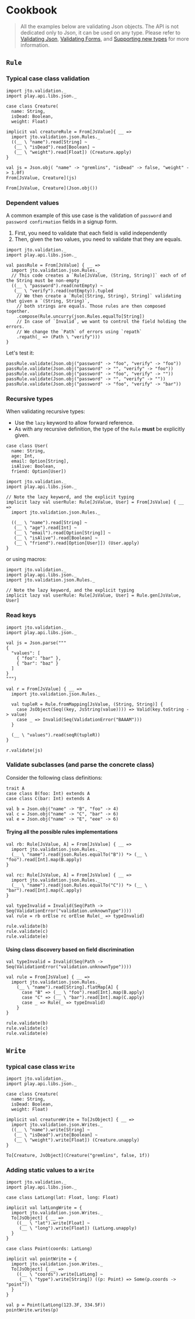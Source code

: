 # Cookbook

> All the examples below are validating Json objects. The API is not dedicated only to Json, it can be used on any type. Please refer to [Validating Json](ScalaValidationJson.md), [Validating Forms](ScalaValidationMigrationForm.md), and [Supporting new types](ScalaValidationExtensions.md) for more information.

## `Rule`

### Typical case class validation

```tut
import jto.validation._
import play.api.libs.json._

case class Creature(
  name: String,
  isDead: Boolean,
  weight: Float)

implicit val creatureRule = From[JsValue]{ __ =>
  import jto.validation.json.Rules._
  ((__ \ "name").read[String] ~
   (__ \ "isDead").read[Boolean] ~
   (__ \ "weight").read[Float]) (Creature.apply)
}

val js = Json.obj( "name" -> "gremlins", "isDead" -> false, "weight" -> 1.0f)
From[JsValue, Creature](js)

From[JsValue, Creature](Json.obj())
```

### Dependent values

A common example of this use case is the validation of `password` and `password confirmation` fields in a signup form.

1. First, you need to validate that each field is valid independently
2. Then, given the two values, you need to validate that they are equals.

```tut
import jto.validation._
import play.api.libs.json._

val passRule = From[JsValue] { __ =>
  import jto.validation.json.Rules._
  // This code creates a `Rule[JsValue, (String, String)]` each of of the String must be non-empty
  ((__ \ "password").read(notEmpty) ~
   (__ \ "verify").read(notEmpty)).tupled
   	// We then create a `Rule[(String, String), String]` validating that given a `(String, String)`,
   	// both strings are equals. Those rules are then composed together.
    .compose(Rule.uncurry(json.Rules.equalTo[String])
    // In case of `Invalid`, we want to control the field holding the errors.
    // We change the `Path` of errors using `repath`
    .repath(_ => (Path \ "verify")))
}
```

Let's test it:

```tut
passRule.validate(Json.obj("password" -> "foo", "verify" -> "foo"))
passRule.validate(Json.obj("password" -> "", "verify" -> "foo"))
passRule.validate(Json.obj("password" -> "foo", "verify" -> ""))
passRule.validate(Json.obj("password" -> "", "verify" -> ""))
passRule.validate(Json.obj("password" -> "foo", "verify" -> "bar"))
```

### Recursive types

When validating recursive types:

- Use the `lazy` keyword to allow forward reference.
- As with any recursive definition, the type of the `Rule` **must** be explicitly given.

```tut
case class User(
  name: String,
  age: Int,
  email: Option[String],
  isAlive: Boolean,
  friend: Option[User])
```

```tut
import jto.validation._
import play.api.libs.json._

// Note the lazy keyword, and the explicit typing
implicit lazy val userRule: Rule[JsValue, User] = From[JsValue] { __ =>
  import jto.validation.json.Rules._

  ((__ \ "name").read[String] ~
   (__ \ "age").read[Int] ~
   (__ \ "email").read[Option[String]] ~
   (__ \ "isAlive").read[Boolean] ~
   (__ \ "friend").read[Option[User]]) (User.apply)
}
```

or using macros:

```tut
import jto.validation._
import play.api.libs.json._
import jto.validation.json.Rules._

// Note the lazy keyword, and the explicit typing
implicit lazy val userRule: Rule[JsValue, User] = Rule.gen[JsValue, User]
```

### Read keys

```tut
import jto.validation._
import play.api.libs.json._

val js = Json.parse("""
{
  "values": [
    { "foo": "bar" },
    { "bar": "baz" }
  ]
}
""")

val r = From[JsValue] { __ =>
  import jto.validation.json.Rules._

  val tupleR = Rule.fromMapping[JsValue, (String, String)] {
    case JsObject(Seq((key, JsString(value)))) => Valid(key.toString -> value)
    case _ => Invalid(Seq(ValidationError("BAAAM")))
  }

  (__ \ "values").read(seqR(tupleR))
}

r.validate(js)
```

### Validate subclasses (and parse the concrete class)

Consider the following class definitions:

```tut
trait A
case class B(foo: Int) extends A
case class C(bar: Int) extends A

val b = Json.obj("name" -> "B", "foo" -> 4)
val c = Json.obj("name" -> "C", "bar" -> 6)
val e = Json.obj("name" -> "E", "eee" -> 6)
```

#### Trying all the possible rules implementations

```tut
val rb: Rule[JsValue, A] = From[JsValue] { __ =>
  import jto.validation.json.Rules._
  (__ \ "name").read(json.Rules.equalTo("B")) *> (__ \ "foo").read[Int].map(B.apply)
}

val rc: Rule[JsValue, A] = From[JsValue] { __ =>
  import jto.validation.json.Rules._
  (__ \ "name").read(json.Rules.equalTo("C")) *> (__ \ "bar").read[Int].map(C.apply)
}

val typeInvalid = Invalid(Seq(Path -> Seq(ValidationError("validation.unknownType"))))
val rule = rb orElse rc orElse Rule(_ => typeInvalid)

rule.validate(b)
rule.validate(c)
rule.validate(e)
```

#### Using class discovery based on field discrimination

```tut
val typeInvalid = Invalid(Seq(Path -> Seq(ValidationError("validation.unknownType"))))

val rule = From[JsValue] { __ =>
  import jto.validation.json.Rules._
	(__ \ "name").read[String].flatMap[A] {
	  case "B" => (__ \ "foo").read[Int].map(B.apply)
	  case "C" => (__ \ "bar").read[Int].map(C.apply)
	  case _ => Rule(_ => typeInvalid)
	}
}

rule.validate(b)
rule.validate(c)
rule.validate(e)
```

## `Write`

### typical case class `Write`

```tut
import jto.validation._
import play.api.libs.json._

case class Creature(
  name: String,
  isDead: Boolean,
  weight: Float)

implicit val creatureWrite = To[JsObject] { __ =>
  import jto.validation.json.Writes._
  ((__ \ "name").write[String] ~
   (__ \ "isDead").write[Boolean] ~
   (__ \ "weight").write[Float]) (Creature.unapply)
}

To[Creature, JsObject](Creature("gremlins", false, 1f))
```

### Adding static values to a `Write`

```tut
import jto.validation._
import play.api.libs.json._

case class LatLong(lat: Float, long: Float)

implicit val latLongWrite = {
  import jto.validation.json.Writes._
  To[JsObject] { __ =>
    ((__ \ "lat").write[Float] ~
     (__ \ "long").write[Float]) (LatLong.unapply)
  }
}

case class Point(coords: LatLong)

implicit val pointWrite = {
  import jto.validation.json.Writes._
  To[JsObject] { __ =>
    ((__ \ "coords").write[LatLong] ~
     (__ \ "type").write[String]) ((p: Point) => Some(p.coords -> "point"))
  }
}

val p = Point(LatLong(123.3F, 334.5F))
pointWrite.writes(p)
```
